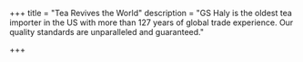 +++
title = "Tea Revives the World"
description = "GS Haly is the oldest tea importer in the US with more than 127 years of global trade experience. Our quality standards are unparalleled and guaranteed."

+++
